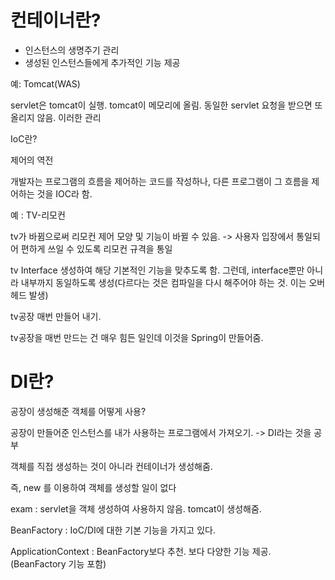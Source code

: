 # 컨테이너란?

* 인스턴스의 생명주기 관리
* 생성된 인스턴스들에게 추가적인 기능 제공

예: Tomcat(WAS)

servlet은 tomcat이 실행. tomcat이 메모리에 올림. 동일한 servlet 요청을 받으면 또 올리지 않음. 이러한 관리



IoC란?

제어의 역전

개발자는 프로그램의 흐름을 제어하는 코드를 작성하나, 다른 프로그램이 그 흐름을 제어하는 것을 IOC라 함.

예 : TV-리모컨

tv가 바뀜으로써 리모컨 제어 모양 및 기능이 바뀔 수 있음. -> 사용자 입장에서 통일되어 편하게 쓰일 수 있도록 리모컨 규격을 통일

tv Interface 생성하여 해당 기본적인 기능을 맞추도록 함.  그런데, interface뿐만 아니라 내부까지 동일하도록 생성(다르다는 것은 컴파일을 다시 해주어야 하는 것. 이는 오버헤드 발생) 

tv공장 매번 만들어 내기.

tv공장을 매번 만드는 건 매우 힘든 일인데 이것을 Spring이 만들어줌.



# DI란?

공장이 생성해준 객체를 어떻게 사용?

공장이 만들어준 인스턴스를 내가 사용하는 프로그램에서 가져오기. -> DI라는 것을 공부

객체를 직접 생성하는 것이 아니라 컨테이너가 생성해줌.

즉, new 를 이용하여 객체를 생성할 일이 없다

exam : servlet을 객체 생성하여 사용하지 않음. tomcat이 생성해줌.



BeanFactory : IoC/DI에 대한 기본 기능을 가지고 있다.

ApplicationContext : BeanFactory보다 추천. 보다 다양한 기능 제공.(BeanFactory 기능 포함)

